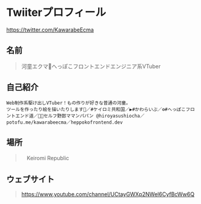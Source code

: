 # Twiiterプロフィール

<https://twitter.com/KawarabeEcma>

## 名前

> 河童エクマ🥒へっぽこフロントエンドエンジニア系VTuber

## 自己紹介

```
Web制作系駆け出しVTuber！もの作りが好きな普通の河童。
ツールを作ったり絵を描いたりします🥳／#ケイロミ共和国／▶#かわらいぶ／⚙#へっぽこフロントエンド道／🍣🍵セルフ野郎ママンパパン @hiroyasushiocha／potofu.me/kawarabeecma／heppokofrontend.dev
```

## 場所

>　Keiromi Republic

## ウェブサイト

> https://www.youtube.com/channel/UCtayGWXp2NWel6CyfBcWw6Q
